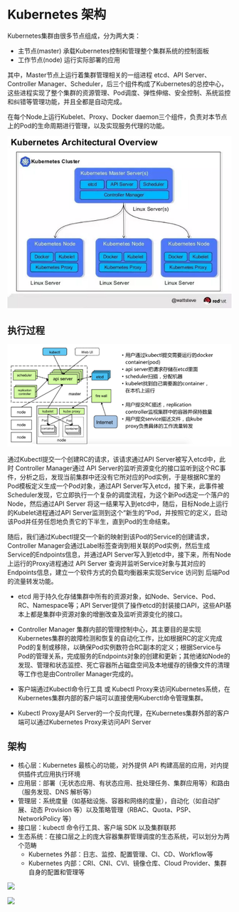 # Kubernetes 架构

Kubernetes集群由很多节点组成，分为两大类：

- 主节点(master) 承载Kubernetes控制和管理整个集群系统的控制面板
- 工作节点(node) 运行实际部署的应用

其中，Master节点上运行着集群管理相关的一组进程 etcd、API Server、Controller Manager、Scheduler，后三个组件构成了Kubernetes的总控中心，这些进程实现了整个集群的资源管理、Pod调度、弹性伸缩、安全控制、系统监控和纠错等管理功能，并且全都是自动完成。

在每个Node上运行Kubelet、Proxy、Docker daemon三个组件，负责对本节点上的Pod的生命周期进行管理，以及实现服务代理的功能。

![k8s-2](./_images/k8s-基础-2.jpg)

## 执行过程

![k8s-3](./_images/k8s-基础-3.png)

通过Kubectl提交一个创建RC的请求，该请求通过API Server被写入etcd中，此时 Controller Manager通过 API Server的监听资源变化的接口监听到这个RC事件，分析之后，发现当前集群中还没有它所对应的Pod实例，于是根据RC里的Pod模板定义生成一个Pod对象，通过API Server写入etcd，接下来，此事件被Scheduler发现，它立即执行一个复杂的调度流程，为这个新Pod选定一个落户的Node，然后通过API Server 将这一结果写入到etcd中，随后，目标Node上运行的Kubelet进程通过API Server监测到这个“新生的”Pod，并按照它的定义，启动该Pod并任劳任怨地负责它的下半生，直到Pod的生命结束。

随后，我们通过Kubectl提交一个新的映射到该Pod的Service的创建请求，Controller Manager会通过Label标签查询到相关联的Pod实例，然后生成Service的Endpoints信息，并通过API Server写入到etcd中，接下来，所有Node上运行的Proxy进程通过 API Server 查询并监听Service对象与其对应的Endpoints信息，建立一个软件方式的负载均衡器来实现Service 访问到 后端Pod的流量转发功能。

- etcd
用于持久化存储集群中所有的资源对象，如Node、Service、Pod、RC、Namespace等；API Server提供了操作etcd的封装接口API，这些API基本上都是集群中资源对象的增删改查及监听资源变化的接口。

- Controller Manager
集群内部的管理控制中心，其主要目的是实现Kubernetes集群的故障检测和恢复的自动化工作，比如根据RC的定义完成Pod的复制或移除，以确保Pod实例数符合RC副本的定义；根据Service与Pod的管理关系，完成服务的Endpoints对象的创建和更新；其他诸如Node的发现、管理和状态监控、死亡容器所占磁盘空间及本地缓存的镜像文件的清理等工作也是由Controller Manager完成的。

- 客户端通过Kubectl命令行工具 或 Kubectl Proxy来访问Kubernetes系统，在Kubernetes集群内部的客户端可以直接使用Kuberctl命令管理集群。

- Kubectl Proxy是API Server的一个反向代理，在Kubernetes集群外部的客户端可以通过Kubernetes Proxy来访问API Server

## 架构

- 核心层：Kubernetes 最核心的功能，对外提供 API 构建高层的应用，对内提供插件式应用执行环境
- 应用层：部署（无状态应用、有状态应用、批处理任务、集群应用等）和路由（服务发现、DNS 解析等）
- 管理层：系统度量（如基础设施、容器和网络的度量），自动化（如自动扩展、动态 Provision 等）以及策略管理（RBAC、Quota、PSP、NetworkPolicy 等）
- 接口层：kubectl 命令行工具、客户端 SDK 以及集群联邦
- 生态系统：在接口层之上的庞大容器集群管理调度的生态系统，可以划分为两个范畴
  - Kubernetes 外部：日志、监控、配置管理、CI、CD、Workflow等
  - Kubernetes 内部：CRI、CNI、CVI、镜像仓库、Cloud Provider、集群自身的配置和管理等

![](https://gitee.com/owen2016/pic-hub/raw/master/1603413782_20201013150758430_259500681.png)

![](https://gitee.com/owen2016/pic-hub/raw/master/1603413781_20200925155556216_1498366808.png)
